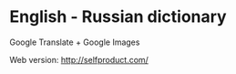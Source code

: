 # English - Russian dictionary 

Google Translate + Google Images

Web version:
http://selfproduct.com/
